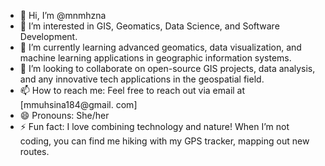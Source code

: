 - 👋 Hi, I’m @mnmhzna
- 👀 I’m interested in GIS, Geomatics, Data Science, and Software Development.
- 🌱 I’m currently learning advanced geomatics, data visualization, and machine learning applications in geographic information systems.
- 💞️ I’m looking to collaborate on open-source GIS projects, data analysis, and any innovative tech applications in the geospatial field.
- 📫 How to reach me: Feel free to reach out via email at [mmuhsina184@gmail.	com]
- 😄 Pronouns: She/her
- ⚡ Fun fact: I love combining technology and nature! When I’m not coding, you can find me hiking with my GPS tracker, mapping out new routes.
